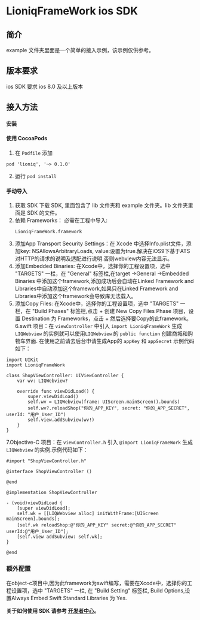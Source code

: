 # LioniqFrameWork ios SDK

## 简介
example 文件夹里面是一个简单的接入示例，该示例仅供参考。

## 版本要求
ios SDK 要求  ios 8.0 及以上版本

## 接入方法
#### 安装
#### 使用 CocoaPods
1. 在 `Podfile` 添加
````
pod 'lioniq', '~> 0.1.0'

````
2. 运行 `pod install`

#### 手动导入
1. 获取 SDK
下载 SDK, 里面包含了 lib 文件夹和 example 文件夹。lib 文件夹里面是 SDK 的文件。
2. 依赖 Frameworks：
    必需在工程中导入:
    ````
    LioniqFrameWork.framework
    ````
3. 添加App Transport Security Settings：在 Xcode 中选择Info.plist文件，添加key: NSAllowsArbitraryLoads, value:设置为true.解决在iOS9下基于ATS对HTTP的请求的说明及适配进行说明.否则webview内容无法显示。
4. 添加Embedded Binaries: 在Xcode中，选择你的工程设置项，选中 "TARGETS" 一栏，在 "General" 标签栏,在target ->General ->Embedded Binaries 中添加这个framework,添加成功后会自动在Linked Framework and Libraries中自动添加这个framework,如果只在Linked Framework and Libraries中添加这个framework会导致库无法载入。
5. 添加Copy Files: 在Xcode中，选择你的工程设置项，选中 "TARGETS" 一栏，在 "Build Phases" 标签栏,点击 + 创建 New Copy Files Phase 项目，设置 Destination 为 Frameworks，点击 + 然后选择要Copy的此framework。
6.swift 项目：在 `viewController` 中引入 `import LioniqFrameWork` 生成 `LIQWebview` 的实例就可以使用`LIQWebview` 的 `public function` 创建商城和购物车界面. 在使用之前请去后台申请生成App的 `appKey` 和 `appSecret` 示例代码如下：
````
import UIKit
import LioniqFrameWork

class ShopViewController: UIViewController {
    var wv: LIQWebview?
    
    override func viewDidLoad() {
        super.viewDidLoad()
        self.wv = LIQWebview(frame: UIScreen.mainScreen().bounds)
        self.wv?.reloadShop("你的_APP_KEY", secret: "你的_APP_SECRET", userId: "用户_User_ID")
        self.view.addSubview(wv!)
    }
}
````

7.Objective-C 项目：在 `viewController.h` 引入 `@import LioniqFrameWork` 生成 `LIQWebview` 的实例.示例代码如下：

````
#import "ShopViewController.h"

@interface ShopViewController ()

@end

@implementation ShopViewController

- (void)viewDidLoad {
    [super viewDidLoad];
    self.wk = [[LIQWebview alloc] initWithFrame:[UIScreen mainScreen].bounds];
    [self.wk reloadShop:@"你的_APP_KEY" secret:@"你的_APP_SECRET" userId:@"用户_User_ID"];
    [self.view addSubview: self.wk];
}

@end
````


### 额外配置
在object-c项目中,因为此framework为swift编写，需要在Xcode中，选择你的工程设置项，选中 "TARGETS" 一栏, 在 "Build Setting" 标签栏, Build Options,设置Always Embed Swift Standard Libraries 为 Yes.


**关于如何使用 SDK 请参考 [开发者中心]()。**


